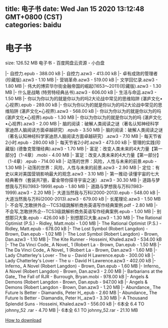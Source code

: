 
title: 电子书
date: Wed Jan 15 2020 13:12:48 GMT+0800 (CST)    
categories: baidu
---

# 电子书
size: 126.52 MB
 电子书 - 百度网盘云资源 - 小白盘
 
|- 自控力.epub - 388.00 kB
|- 自控力.azw3 - 413.00 kB
|- 卓有成效的管理者(珍藏版).azw3 - 1.10 MB
|- 营销革命.azw3 - 519.00 kB
|- 文学回忆录.azw3 - 1.80 MB
|- 伟大的博弈华尔街金融帝国的崛起(1653～2011)(珍藏版).azw3 - 1.30 MB
|- 什么是战略 (特劳特经典丛书).azw3 - 606.00 kB
|- 生活与命运.azw3 - 1.50 MB
|- 你以为你以为的就是你以为的吗2大论战中常见的思维陷阱 (湛庐文化•心视界).epub - 289.00 kB
|- 你以为你以为的就是你以为的吗2大论战中常见的思维陷阱 (湛庐文化•心视界).azw3 - 568.00 kB
|- 你以为你以为的就是你以为的吗 (湛庐文化•心视界).epub - 1.30 MB
|- 你以为你以为的就是你以为的吗 (湛庐文化•心视界).azw3 - 2.00 MB
|- 脑的阅读：破解人类阅读之谜（著名认知神经科学家迪昂人脑阅读方面卓越研究）.epub - 3.50 MB
|- 脑的阅读：破解人类阅读之谜（著名认知神经科学家迪昂人脑阅读方面卓越研究）.azw3 - 7.10 MB
|- 每天节省2小时.epub - 280.00 kB
|- 每天节省2小时.azw3 - 473.00 kB
|- 管理的实践(珍藏版) (德鲁克管理经典).azw3 - 1.70 MB
|- 富足：改变人类未来的4大力量【第一部分】（1-4章）.mobi - 4.00 MB
|- 富足：改变人类未来的4大力量【第一部分】（1-4章）.epub - 714.00 kB
|- 动荡的世界：风险，人性与未来的前景.epub - 1.30 MB
|- 动荡的世界：风险，人性与未来的前景.azw3 - 2.90 MB
|- 定位：有史以来对美国营销影响最大的观念.azw3 - 3.10 MB
|- 第一推动·读懂宇宙的七大经典著作（套装共7册，霍金带你探寻宇宙之迷）.azw3 - 30.30 MB
|- 道路与梦想我与万科(1983-1999).epub - 1.80 MB
|- 道路与梦想我与万科(1983-1999).azw3 - 2.20 MB
|- 大道当然我与万科(2000-2013).epub - 548.00 kB
|- 大道当然我与万科(2000-2013).azw3 - 679.00 kB
|- 长尾理论.azw3 - 1.50 MB
|- 不会写,怎敢拼外企--TCS3级跳解析商务英语写作经典案例.pdf - 2.80 MB
|- 不会写,怎敢拼外企--TCS3级跳解析商务英语写作经典案例.epub - 1.00 MB
|- 别想那只大象.epub - 426.00 kB
|- 别想那只大象.azw3 - 1.30 MB
|- The Rational Optimist (P.S.) - Ridley, Matt.mobi - 1.00 MB
|- The Rational Optimist (P.S.) - Ridley, Matt.epub - 678.00 kB
|- The Lost Symbol (Robert Langdon) - Brown, Dan.epub - 1.02 MB
|- The Lost Symbol (Robert Langdon) - Brown, Dan.azw3 - 1.10 MB
|- The Kite Runner - Hosseini, Khaled.azw3 - 534.00 kB
|- The Da Vinci Code_ A Novel_ 1 (Robert La - Brown, Dan.epub - 1.50 MB
|- The Da Vinci Code_ A Novel_ 1 (Robert La - Brown, Dan.azw3 - 1.60 MB
|- Lady Chatterley's Lover - The u - David H Lawrence.epub - 300.00 kB
|- Lady Chatterley's Lover - The u - David H Lawrence.azw3 - 402.00 kB
|- Inferno_ A Novel (Robert Langdon) - Brown, Dan.epub - 1.60 MB
|- Inferno_ A Novel (Robert Langdon) - Brown, Dan.azw3 - 2.00 MB
|- Barbarians at the Gate_ The Fall of RJR  - Burrough, Bryan.mobi - 978.00 kB
|- Angels & Demons (Robert Langdon - Brown, Dan.epub - 947.00 kB
|- Angels & Demons (Robert Langdon - Brown, Dan.azw3 - 1.20 MB
|- Abundance_ The Future Is Better - Diamandis, Peter H_.epub - 2.60 MB
|- Abundance_ The Future Is Better - Diamandis, Peter H_.azw3 - 3.30 MB
|- A Thousand Splendid Suns - Hosseini, Khaled.azw3 - 556.00 kB
|- 6本全 6.4 TO johnny_52 .rar - 4.70 MB
|- 6本全 6.1 TO johnny_52.rar - 21.10 MB

[How to download](https://bpcam.bemobtrk.com/go/2ceec3aa-1ca2-46d6-b9ff-aaa5c184517c?jno=286)